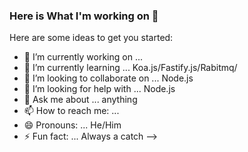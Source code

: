 ### Here is What I'm working on 👋



Here are some ideas to get you started:

- 🔭 I’m currently working on ...
- 🌱 I’m currently learning ... Koa.js/Fastify.js/Rabitmq/
- 👯 I’m looking to collaborate on ... Node.js
- 🤔 I’m looking for help with ... Node.js
- 💬 Ask me about ... anything
- 📫 How to reach me: ... 
- 😄 Pronouns: ... He/Him
- ⚡ Fun fact: ... Always a catch
-->
